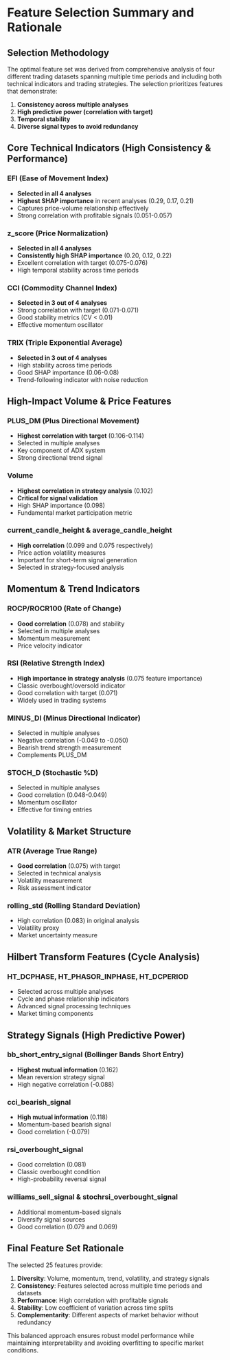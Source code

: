 # Feature Selection Summary and Rationale

## Selection Methodology

The optimal feature set was derived from comprehensive analysis of four different trading datasets spanning multiple time periods and including both technical indicators and trading strategies. The selection prioritizes features that demonstrate:

1. **Consistency across multiple analyses**
2. **High predictive power (correlation with target)**
3. **Temporal stability**
4. **Diverse signal types to avoid redundancy**

## Core Technical Indicators (High Consistency & Performance)

### **EFI (Ease of Movement Index)**
- **Selected in all 4 analyses**
- **Highest SHAP importance** in recent analyses (0.29, 0.17, 0.21)
- Captures price-volume relationship effectively
- Strong correlation with profitable signals (0.051-0.057)

### **z_score (Price Normalization)**
- **Selected in all 4 analyses**
- **Consistently high SHAP importance** (0.20, 0.12, 0.22)
- Excellent correlation with target (0.075-0.076)
- High temporal stability across time periods

### **CCI (Commodity Channel Index)**
- **Selected in 3 out of 4 analyses**
- Strong correlation with target (0.071-0.071)
- Good stability metrics (CV < 0.01)
- Effective momentum oscillator

### **TRIX (Triple Exponential Average)**
- **Selected in 3 out of 4 analyses**
- High stability across time periods
- Good SHAP importance (0.06-0.08)
- Trend-following indicator with noise reduction

## High-Impact Volume & Price Features

### **PLUS_DM (Plus Directional Movement)**
- **Highest correlation with target** (0.106-0.114)
- Selected in multiple analyses
- Key component of ADX system
- Strong directional trend signal

### **Volume**
- **Highest correlation in strategy analysis** (0.102)
- **Critical for signal validation**
- High SHAP importance (0.098)
- Fundamental market participation metric

### **current_candle_height & average_candle_height**
- **High correlation** (0.099 and 0.075 respectively)
- Price action volatility measures
- Important for short-term signal generation
- Selected in strategy-focused analysis

## Momentum & Trend Indicators

### **ROCP/ROCR100 (Rate of Change)**
- **Good correlation** (0.078) and stability
- Selected in multiple analyses
- Momentum measurement
- Price velocity indicator

### **RSI (Relative Strength Index)**
- **High importance in strategy analysis** (0.075 feature importance)
- Classic overbought/oversold indicator
- Good correlation with target (0.071)
- Widely used in trading systems

### **MINUS_DI (Minus Directional Indicator)**
- Selected in multiple analyses
- Negative correlation (-0.049 to -0.050)
- Bearish trend strength measurement
- Complements PLUS_DM

### **STOCH_D (Stochastic %D)**
- Selected in multiple analyses
- Good correlation (0.048-0.049)
- Momentum oscillator
- Effective for timing entries

## Volatility & Market Structure

### **ATR (Average True Range)**
- **Good correlation** (0.075) with target
- Selected in technical analysis
- Volatility measurement
- Risk assessment indicator

### **rolling_std (Rolling Standard Deviation)**
- High correlation (0.083) in original analysis
- Volatility proxy
- Market uncertainty measure

## Hilbert Transform Features (Cycle Analysis)

### **HT_DCPHASE, HT_PHASOR_INPHASE, HT_DCPERIOD**
- Selected across multiple analyses
- Cycle and phase relationship indicators
- Advanced signal processing techniques
- Market timing components

## Strategy Signals (High Predictive Power)

### **bb_short_entry_signal (Bollinger Bands Short Entry)**
- **Highest mutual information** (0.162)
- Mean reversion strategy signal
- High negative correlation (-0.088)

### **cci_bearish_signal**
- **High mutual information** (0.118)
- Momentum-based bearish signal
- Good correlation (-0.079)

### **rsi_overbought_signal**
- Good correlation (0.081)
- Classic overbought condition
- High-probability reversal signal

### **williams_sell_signal & stochrsi_overbought_signal**
- Additional momentum-based signals
- Diversify signal sources
- Good correlation (0.079 and 0.069)

## Final Feature Set Rationale

The selected 25 features provide:

1. **Diversity**: Volume, momentum, trend, volatility, and strategy signals
2. **Consistency**: Features selected across multiple time periods and datasets
3. **Performance**: High correlation with profitable signals
4. **Stability**: Low coefficient of variation across time splits
5. **Complementarity**: Different aspects of market behavior without redundancy

This balanced approach ensures robust model performance while maintaining interpretability and avoiding overfitting to specific market conditions.